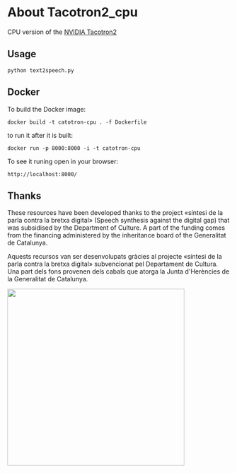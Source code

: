 # About Tacotron2_cpu
CPU version of the [NVIDIA Tacotron2](https://github.com/NVIDIA/tacotron2)

## Usage
`python text2speech.py`

## Docker

To build the Docker image:

`docker build -t catotron-cpu . -f Dockerfile`

to run it after it is built:

`docker run -p 8000:8000 -i -t catotron-cpu`

To see it runing open in your browser:

`http://localhost:8000/`

## Thanks

These resources have been developed thanks to the project «síntesi de la parla contra la bretxa digital» (Speech synthesis against the digital gap) that was subsidised by the Department of Culture. A part of the funding comes from the financing administered by the inheritance board of the Generalitat de Catalunya.

Aquests recursos van ser desenvolupats gràcies al projecte «síntesi de la
parla contra la bretxa digital» subvencionat pel Departament de Cultura. Una
part dels fons provenen dels cabals que atorga la Junta d'Herències de la
Generalitat de Catalunya.

<img src="https://github.com/collectivat/cmusphinx-models/raw/master/img/logo_generalitat.png" width="400"/>
